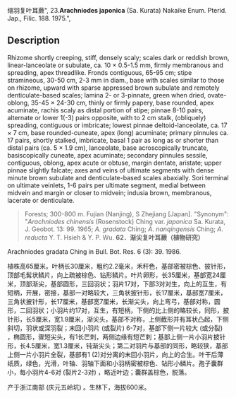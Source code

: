 缩羽复叶耳蕨",
23.**Arachniodes japonica** (Sa. Kurata) Nakaike Enum. Pterid. Jap., Filic. 188. 1975.",

## Description
Rhizome shortly creeping, stiff, densely scaly; scales dark or reddish brown, linear-lanceolate or subulate, ca. 10 × 0.5-1.5 mm, firmly membranous and spreading, apex threadlike. Fronds contiguous, 65-95 cm; stipe stramineous, 30-50 cm, 2-3 mm in diam., base with scales similar to those on rhizome, upward with sparse appressed brown subulate and remotely denticulate-based scales; lamina 2- or 3-pinnate, green when dried, ovate-oblong, 35-45 × 24-30 cm, thinly or firmly papery, base rounded, apex acuminate, rachis scaly as distal portion of stipe; pinnae 8-10 pairs, alternate or lower 1(-3) pairs opposite, with to 2 cm stalk, (obliquely) spreading, contiguous or imbricate; lowest pinnae deltoid-lanceolate, ca. 17 × 7 cm, base rounded-cuneate, apex (long) acuminate; primary pinnules ca. 17 pairs, shortly stalked, imbricate, basal 1 pair as long as or shorter than distal pairs (ca. 5 × 1.9 cm), lanceolate, base acroscopically truncate, basiscopically cuneate, apex acuminate; secondary pinnules sessile, contiguous, oblong, apex acute or obtuse, margin dentate, aristate; upper pinnae slightly falcate; axes and veins of ultimate segments with dense minute brown subulate and denticulate-based scales abaxially. Sori terminal on ultimate veinlets, 1-6 pairs per ultimate segment, medial between midvein and margin or closer to midvein; indusia brown, membranous, lacerate or denticulate.

> Forests; 300-800 m. Fujian (Nanjing), S Zhejiang [Japan].
  "Synonym": "*Arachniodes chinensis* (Rosenstock) Ching var. *japonica* Sa. Kurata, J. Geobot. 13: 99. 1965; *A. gradata* Ching; *A. nanqingensis* Ching; *A. reducta* Y. T. Hsieh &amp; Y. P. Wu.
**62．渐尖复叶耳蕨（植物研究）**

Arachniodes gradata Ching in Bull. Bot. Res. 6 (3): 39. 1986.

植株高65厘米。叶柄长30厘米，粗约2.2毫米，禾秆色，基部密被棕色、披针形，顶部毛髯状鳞片，向上疏被棕色、钻形鳞片。叶片卵形，长35厘米，基部宽24厘米，顶部渐尖，基部圆形，三回羽状；羽片17对，下部3对对生，向上的互生，有短柄，开展，密接，基部一对略较大，三角状披针形，长17厘米，基部宽7厘米，三角状披针形，长17厘米，基部宽7厘米，长渐尖头，向上弯弓，基部对称，圆形，二回羽状；小羽片约17对，互生，有短柄，下侧的比上侧的略较长，同形，披针形，长5厘米，宽1.9厘米，渐尖头，基部不对称，上侧截形并有耳状凸起，下侧斜切，羽状或深羽裂；末回小羽片 (或裂片) 6-7对，基部下侧一片较大 (或分裂) ，椭圆形，骤短尖头，有1长芒刺，两侧边缘有短芒刺；基部上侧一片小羽片披针形，长4.5厘米，宽1.3厘米，钝渐尖头；第二对羽片与基部的同形，略较狭，基部上侧一片小羽片全裂，基部有1 (2)对分离的末回小羽片，向上的合生。叶干后薄纸质，绿色，光滑，叶轴、羽轴下面和小羽柄密被棕色、钻形小鳞片。孢子囊群小，每小羽片4-6对 (裂片2-3对) ，略近叶边；囊群盖棕色，脱落。

产于浙江南部 (庆元五岭坑) 。生林下，海拔600米。

